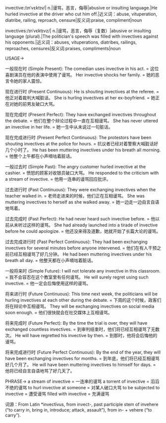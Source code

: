 invective:/ɪnˈvɛktɪv/| n.|谩骂，恶言，侮辱|abusive or insulting language.|He hurled invective at the driver who cut him off.|近义词：abuse, vituperation, diatribe, railing, reproach, censure|反义词:praise, compliment|noun

invectives:/ɪnˈvɛktɪvz/| n.|谩骂，恶言，侮辱（复数）|abusive or insulting language (plural).|The politician's speech was filled with invectives against his opponents.|近义词：abuses, vituperations, diatribes, railings, reproaches, censures|反义词:praises, compliments|noun


USAGE->

一般现在时 (Simple Present):
The comedian uses invective in his act. =  这位喜剧演员在他的表演中使用了谩骂。
Her invective shocks her family. = 她的恶言令她的家人震惊。


现在进行时 (Present Continuous):
He is shouting invectives at the referee. = 他正对着裁判大喊脏话。
She is hurling invectives at her ex-boyfriend. = 她正在对她的前男友破口大骂。


现在完成时 (Present Perfect):
They have exchanged invectives throughout the debate. = 他们在整个辩论过程中一直在互相谩骂。
She has never uttered an invective in her life. = 她一生中从未说过一句脏话。


现在完成进行时 (Present Perfect Continuous):
The protestors have been shouting invectives at the police for hours. = 抗议者已经对着警察大喊脏话好几个小时了。
He has been muttering invectives under his breath all morning. = 他整个上午都在小声嘀咕着脏话。


一般过去时 (Simple Past):
The angry customer hurled invective at the cashier. =  愤怒的顾客对收银员破口大骂。
He responded to the criticism with a stream of invective. = 他用一连串的谩骂回应批评。


过去进行时 (Past Continuous):
They were exchanging invectives when the teacher walked in. = 老师走进来的时候，他们正在互相谩骂。
She was muttering invectives to herself as she walked away. = 她一边走一边自言自语地骂着。


过去完成时 (Past Perfect):
He had never heard such invective before. =  他以前从未听过这样的谩骂。
She had already launched into a tirade of invective before he could apologize. = 他还没来得及道歉，她就开始了长篇大论的谩骂。


过去完成进行时 (Past Perfect Continuous):
They had been exchanging invectives for several minutes before anyone intervened. = 他们在有人干预之前已经互相谩骂了好几分钟。
He had been muttering invectives under his breath all day. = 他整天都在小声嘀咕着脏话。


一般将来时 (Simple Future):
I will not tolerate any invective in this classroom. = 我不会容忍在这个教室里有任何谩骂。
He will surely regret using such invective. = 他一定会后悔使用这样的谩骂。


将来进行时 (Future Continuous):
This time next week, the politicians will be hurling invectives at each other during the debate. = 下周的这个时候，政客们将在辩论中互相谩骂。
They will be exchanging invectives on social media soon enough. = 他们很快就会在社交媒体上互相谩骂。


将来完成时 (Future Perfect):
By the time the trial is over, they will have exchanged countless invectives. = 到审判结束时，他们将已经互相谩骂了无数次。
He will have regretted his invective by then. = 到那时，他将会后悔他的谩骂。


将来完成进行时 (Future Perfect Continuous):
By the end of the year, they will have been exchanging invectives for months. = 到年底，他们将已经互相谩骂好几个月了。
He will have been muttering invectives to himself for days. = 他将已经自言自语地骂了好几天了。



PHRASE->
a stream of invective = 一连串的谩骂
a torrent of invective =  滔滔不绝的谩骂
to hurl invective at someone = 对某人破口大骂
to be subjected to invective = 遭受谩骂
filled with invective = 充满谩骂

词源：From Latin *invectīvus, from invect-, past participle stem of invehere (“to carry in, bring in, introduce; attack, assault”), from in- + vehere (“to carry”).

